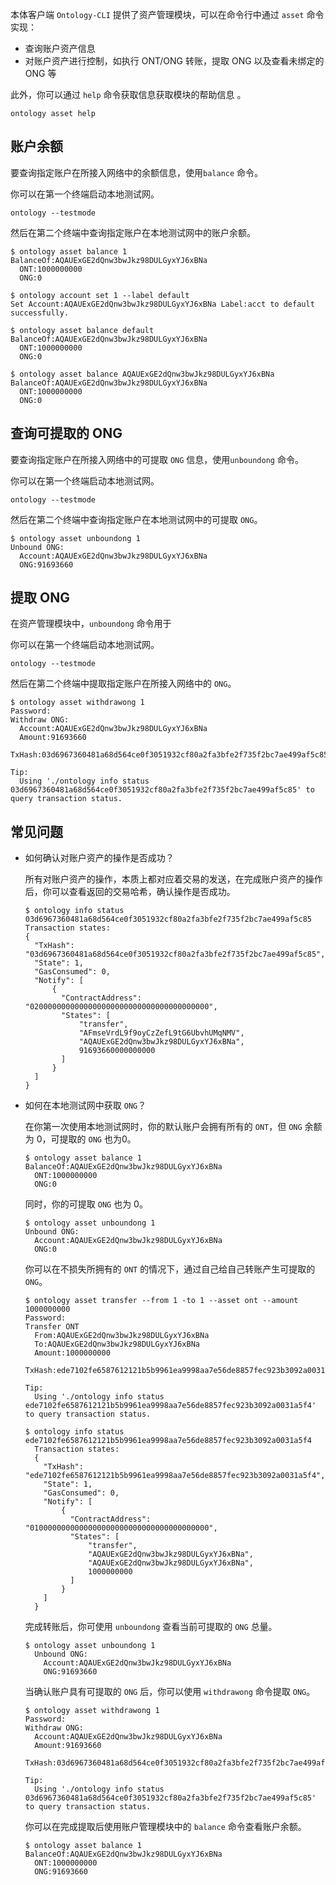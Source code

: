 
本体客户端 `Ontology-CLI` 提供了资产管理模块，可以在命令行中通过 `asset` 命令实现：

- 查询账户资产信息
- 对账户资产进行控制，如执行 ONT/ONG 转账，提取 ONG 以及查看未绑定的 ONG 等

此外，你可以通过 `help` 命令获取信息获取模块的帮助信息 。

```shell
ontology asset help
```

## 账户余额

要查询指定账户在所接入网络中的余额信息，使用`balance` 命令。

你可以在第一个终端启动本地测试网。

```shell
ontology --testmode
```

然后在第二个终端中查询指定账户在本地测试网中的账户余额。

```shell
$ ontology asset balance 1
BalanceOf:AQAUExGE2dQnw3bwJkz98DULGyxYJ6xBNa
  ONT:1000000000
  ONG:0
```

```shell
$ ontology account set 1 --label default
Set Account:AQAUExGE2dQnw3bwJkz98DULGyxYJ6xBNa Label:acct to default successfully.

$ ontology asset balance default
BalanceOf:AQAUExGE2dQnw3bwJkz98DULGyxYJ6xBNa
  ONT:1000000000
  ONG:0
```

```shell
$ ontology asset balance AQAUExGE2dQnw3bwJkz98DULGyxYJ6xBNa
BalanceOf:AQAUExGE2dQnw3bwJkz98DULGyxYJ6xBNa
  ONT:1000000000
  ONG:0
```

## 查询可提取的 ONG

要查询指定账户在所接入网络中的可提取 `ONG` 信息，使用`unboundong` 命令。

你可以在第一个终端启动本地测试网。

```shell
ontology --testmode
```

然后在第二个终端中查询指定账户在本地测试网中的可提取 `ONG`。

```shell
$ ontology asset unboundong 1
Unbound ONG:
  Account:AQAUExGE2dQnw3bwJkz98DULGyxYJ6xBNa
  ONG:91693660
```

## 提取 ONG

在资产管理模块中，`unboundong` 命令用于

你可以在第一个终端启动本地测试网。

```shell
ontology --testmode
```

然后在第二个终端中提取指定账户在所接入网络中的 `ONG`。

```shell
$ ontology asset withdrawong 1
Password:
Withdraw ONG:
  Account:AQAUExGE2dQnw3bwJkz98DULGyxYJ6xBNa
  Amount:91693660
  TxHash:03d6967360481a68d564ce0f3051932cf80a2fa3bfe2f735f2bc7ae499af5c85

Tip:
  Using './ontology info status 03d6967360481a68d564ce0f3051932cf80a2fa3bfe2f735f2bc7ae499af5c85' to query transaction status.
```

## 常见问题

- 如何确认对账户资产的操作是否成功？

  所有对账户资产的操作，本质上都对应着交易的发送，在完成账户资产的操作后，你可以查看返回的交易哈希，确认操作是否成功。

  ```shell
  $ ontology info status 03d6967360481a68d564ce0f3051932cf80a2fa3bfe2f735f2bc7ae499af5c85
  Transaction states:
  {
    "TxHash": "03d6967360481a68d564ce0f3051932cf80a2fa3bfe2f735f2bc7ae499af5c85",
    "State": 1,
    "GasConsumed": 0,
    "Notify": [
        {
          "ContractAddress": "0200000000000000000000000000000000000000",
          "States": [
              "transfer",
              "AFmseVrdL9f9oyCzZefL9tG6UbvhUMqNMV",
              "AQAUExGE2dQnw3bwJkz98DULGyxYJ6xBNa",
              91693660000000000
          ]
        }
    ]
  }
  ```

- 如何在本地测试网中获取 `ONG`？
  
  在你第一次使用本地测试网时，你的默认账户会拥有所有的 `ONT`，但 `ONG` 余额为 0，可提取的 `ONG` 也为0。

  ```shell
  $ ontology asset balance 1
  BalanceOf:AQAUExGE2dQnw3bwJkz98DULGyxYJ6xBNa
    ONT:1000000000
    ONG:0
  ```

  同时，你的可提取 `ONG` 也为 0。

  ```shell
  $ ontology asset unboundong 1
  Unbound ONG:
    Account:AQAUExGE2dQnw3bwJkz98DULGyxYJ6xBNa
    ONG:0
  ```

  你可以在不损失所拥有的 `ONT` 的情况下，通过自己给自己转账产生可提取的 `ONG`。

  ```shell
  $ ontology asset transfer --from 1 -to 1 --asset ont --amount 1000000000
  Password:
  Transfer ONT
    From:AQAUExGE2dQnw3bwJkz98DULGyxYJ6xBNa
    To:AQAUExGE2dQnw3bwJkz98DULGyxYJ6xBNa
    Amount:1000000000
    TxHash:ede7102fe6587612121b5b9961ea9998aa7e56de8857fec923b3092a0031a5f4

  Tip:
    Using './ontology info status ede7102fe6587612121b5b9961ea9998aa7e56de8857fec923b3092a0031a5f4' to query transaction status.

  $ ontology info status ede7102fe6587612121b5b9961ea9998aa7e56de8857fec923b3092a0031a5f4
    Transaction states:
    {
      "TxHash": "ede7102fe6587612121b5b9961ea9998aa7e56de8857fec923b3092a0031a5f4",
      "State": 1,
      "GasConsumed": 0,
      "Notify": [
          {
            "ContractAddress": "0100000000000000000000000000000000000000",
            "States": [
                "transfer",
                "AQAUExGE2dQnw3bwJkz98DULGyxYJ6xBNa",
                "AQAUExGE2dQnw3bwJkz98DULGyxYJ6xBNa",
                1000000000
            ]
          }
      ]
    }
  ```

  完成转账后，你可使用 `unboundong` 查看当前可提取的 `ONG` 总量。

  ```shell
  $ ontology asset unboundong 1
    Unbound ONG:
      Account:AQAUExGE2dQnw3bwJkz98DULGyxYJ6xBNa
      ONG:91693660
  ```

  当确认账户具有可提取的 `ONG` 后，你可以使用 `withdrawong` 命令提取 `ONG`。

  ```shell
  $ ontology asset withdrawong 1
  Password:
  Withdraw ONG:
    Account:AQAUExGE2dQnw3bwJkz98DULGyxYJ6xBNa
    Amount:91693660
    TxHash:03d6967360481a68d564ce0f3051932cf80a2fa3bfe2f735f2bc7ae499af5c85

  Tip:
    Using './ontology info status 03d6967360481a68d564ce0f3051932cf80a2fa3bfe2f735f2bc7ae499af5c85' to query transaction status.
  ```

  你可以在完成提取后使用账户管理模块中的 `balance` 命令查看账户余额。

  ```shell
  $ ontology asset balance 1
  BalanceOf:AQAUExGE2dQnw3bwJkz98DULGyxYJ6xBNa
    ONT:1000000000
    ONG:91693660
  ```
